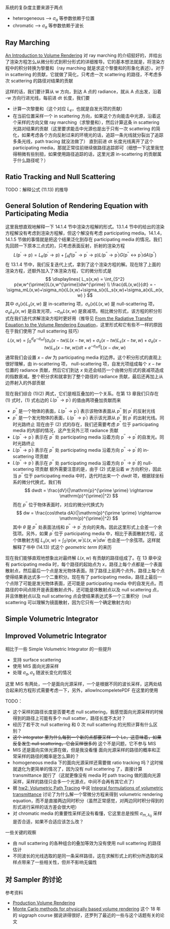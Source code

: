 系统的复杂度主要来源于两点
* heterogeneous  --> $\sigma_a$ 等参数依赖于位置
* chromatic --> $\sigma_a$ 等参数依赖于波长
## Ray Marching

[An Introduction to Volume Rendering](https://www.scratchapixel.com/lessons/3d-basic-rendering/volume-rendering-for-developers/intro-volume-rendering.html) 对 ray marching 的介绍挺好的，并给出了渲染方程怎么从微分形式到积分形式的详细推导。它的基本想法就是，将渲染方程中的积分转换为黎曼和（ray marching 就是求这个黎曼和的形象化表述）。对于 in scattering 的贡献，它就做了简化，只考虑一次 scattering 的路径，不考虑多次 scattering 的路径对结果的贡献

这样的话，我们要计算从 w 方向，到达 A 点的 radiance，就从 A 点出发，沿着 -w 方向行进光线，每前进 dt 长度，我们要
* 计算一次黎曼和（这个对应 $L_e$，也就是自发光项的贡献）
* 在当前位置采样一个 in scattering 方向，如果这个方向能击中光源，沿着这个采样的方向又做 ray marching（求黎曼和），然后计算这条 in scattering 光路对结果的贡献（这里要求能击中光源也是出于只有一次 scattering 的简化，如果考虑各个方向反射过来的环境光的话，追踪一条光线就分裂出了追踪多条光线，path tracing 就没法做了）
直到前进 dt 长度光线离开了这个 participating media，那就正常往前继续做路径追踪即可（细想一下这里我觉得稍微有些别扭，如果使用路径追踪的话，这里光源 in-scattering 的贡献属于什么路径呢？）
## Ratio Tracking and Null Scattering

TODO：解释公式 (11.13) 的推导
## General Solution of Rendering Equation with Participating Media

这里我想直观地解释一下 14.1.4 节中渲染方程解的形式。13.1.4 节中的给出的渲染方程解没有考虑到渲染方程解，但这个解没有考虑 participating media。14.1.4，14.1.5 节做的事情就是把这个结果泛化到存在 participating media 的情况。我们先回顾一下原本三点式的，只考虑表面反射，折射的渲染方程
$$
\begin{equation} \tag{1}
L\left(\mathrm{p}^{\prime} \rightarrow \mathrm{p}\right)=L_{\mathrm{e}}\left(\mathrm{p}^{\prime} \rightarrow \mathrm{p}\right)+\int_A f\left(\mathrm{p}^{\prime \prime} \rightarrow \mathrm{p}^{\prime} \rightarrow \mathrm{p}\right) L\left(\mathrm{p}^{\prime \prime} \rightarrow \mathrm{p}^{\prime}\right) G\left(\mathrm{p}^{\prime \prime} \leftrightarrow \mathrm{p}^{\prime}\right) \mathrm{d} A\left(\mathrm{p}^{\prime \prime}\right)
\end{equation}
$$
在 13.1.4 节中，我们反复迭代上式，拿到了这个渲染方程的解。现在除了上面的渲染方程，还额外加入了体渲染方程，它的微分形式是
$$
\displaylines{
L_s(x,w) = \int_{S^2} p(w,w^{\prime})L(x,w^{\prime})dw^{\prime}
\\
\frac{dL(x,w)}{dt} = -\sigma_mL(x,w)+\sigma_n(x)L(x,w)+\sigma_s(x)L_s(x,w)+\sigma_a(x)L_e(x,w)
}
$$
其中 $\sigma_s(x)L_s(x,w)$ 是 in-scattering 项，$\sigma_n(x)L(x,w)$ 是 null-scattering 项，$\sigma_aL_e(x,w)$ 是自发光项，$-\sigma_mL(x,w)$ 是衰减项。相比微分形式，该方程的积分形式在我们迭代求解渲染方程时更好用（推导见 [From the Radiative Transfer Equation to the Volume Rendering Equation](https://www.scratchapixel.com/lessons/3d-basic-rendering/volume-rendering-for-developers/volume-rendering-summary-equations.html)，这里形式和它有些不一样的原因在于我们使用了 null scattering 技巧）
$$
\tag{2} L(x,w) = \int_0^d e^{-\sigma_mt}(\sigma_n(x-tw)L(x-tw,w)+\sigma_s(x-tw)L_s(x-tw,w)+\sigma_a(x-tw)L_e(x-tw,w))dt+e^{-\sigma_m d}L(x-dw,w)
$$
通常我们会设置 $x-dw$ 为 participating media 的边界。这个积分形式的直观上很好理解，由 in-scattering 项， null-scattering 项，自发光项组成每个 $x-tw$ 位置的 radiance 贡献，然后它们到达 $x$ 处还会经历一个由微分形式的衰减项造成的指数衰减。整个积分求和就拿到了整个路径的 radiance 贡献，最后还再加上从边界射入的外部贡献

现在我们综合 $(1) (2)$ 两式，它们是相互叠加的一个关系。在第 13 章我们只存在 $(1)$ 式时，$(1)$ 式右边的 $L\left(\mathrm{p}^{\prime \prime} \rightarrow \mathrm{p}^{\prime}\right)$ 的值由两项叠加贡献而来
* $p^{\prime \prime}$ 是一个物体的表面，$L\left(\mathrm{p}^{\prime \prime} \rightarrow \mathrm{p}^{\prime}\right)$ 表示该物体表面从 $p^{\prime \prime}$ 到 $p^{\prime}$ 的反射光线
* $p^{\prime \prime}$ 是一个发光物体的表面，$L\left(\mathrm{p}^{\prime \prime} \rightarrow \mathrm{p}^{\prime}\right)$ 表示该光源从 $p^{\prime \prime}$ 到 $p^{\prime}$ 的出射光线。同时光路终止
现在由于 $(2)$ 式的存在，我们还需要考虑 $p^{\prime \prime}$ 位于 participating media 的内部的情况，这产生另外三项 radiance 贡献
* $L\left(\mathrm{p}^{\prime \prime} \rightarrow \mathrm{p}^{\prime}\right)$ 表示在 $p^{\prime \prime}$ 处 participating media 沿着方向 $\mathrm{p}^{\prime \prime} \rightarrow \mathrm{p}^{\prime}$ 的自发光。同时光路终止
* $L\left(\mathrm{p}^{\prime \prime} \rightarrow \mathrm{p}^{\prime}\right)$ 表示在 $p^{\prime \prime}$ 处 participating media 沿着方向 $\mathrm{p}^{\prime \prime} \rightarrow \mathrm{p}^{\prime}$ 的 in-scattering 项贡献
* $L\left(\mathrm{p}^{\prime \prime} \rightarrow \mathrm{p}^{\prime}\right)$ 表示在 $p^{\prime \prime}$ 处 participating media 沿着方向 $\mathrm{p}^{\prime \prime} \rightarrow \mathrm{p}^{\prime}$ 的 null-scattering 项贡献
额外需要注意的是，由于 $(2)$ 式是沿着 $w$ 方向积分，因此当 $p^{\prime \prime}$ 位于 participating media 中时，迭代时出来一个 $dwdt$ 项，根据球坐标系的微分代换式，我们有 $$
dwdt = \frac{dV}{|\mathrm{p}^{\prime \prime} \rightarrow \mathrm{p}^{\prime}|^2}
$$而在 $p^{\prime \prime}$ 位于物体表面时，对应的微分代换式为
$$
dw = \frac{cos\theta dA}{|\mathrm{p}^{\prime \prime} \rightarrow \mathrm{p}^{\prime}|^2}
$$
其中 $\theta$ 是 $p^{\prime \prime}$ 处表面法线和 $\mathrm{p}^{\prime \prime} \rightarrow \mathrm{p}^{\prime}$ 方向的夹角。因此这里形式上会差一个余弦项。另外，如果 $p^{\prime}$ 位于 participating media 中，相比于表面散射方程，这个体散射方程 $L_s(x,w) = \int_{S^2} p(w,w^{\prime})L(x,w^{\prime})dw^{\prime}$ 也会差一个余弦项。这样就解释了书中 (14.13) 式这个 _geometric term_ 的来历

现在我们能够直观地想象出对最终解 $L(x,w)$ 有贡献的路径组成了。在 13 章中没有 participating media 时，每个路径的起始点为 $x$，路径上每个点都是一个表面散射点，然后最后一个点是发光物体表面。除了路径上前两个点外，路径上每个点使得结果表达式多一个二重积分。现在有了 participating media，路径上最后一个点除了可能是发光物体表面，还可能是 participating media 中的自发光点。而路径的中间点除开是表面散射点外，还可能是体散射点以及 null scattering 点，并且体散射点以及 null scattering 点会使结果表达式多一个三重积分（null scattering 可以理解为镜面散射，因为它只有一个确定散射方向）
## Simple Volumetric Integrator

## Improved Volumetric Integrator

相比于一些 Simple Volumetric Integrator 的一些提升
* 支持 surface scattering
* 使用 MIS 面向光源采样
* 处理 $\sigma_a, \sigma_s$ 随波长变化的情况


这里 MIS 有两处，一个是面向光源采样，一个是根据不同的波长采样，这两处结合起来的方程形式需要考虑一下，另外，allowIncompeletePDF 在这里的使用



TODO：
* 这个采样的路径长度是否要考虑 null scattering，我感觉面向光源采样的时候得到的路径上可能有多个 null scatter，路径长度不太对？
* 经历了若干次 null scattering 和 0 次 null scattering 的光照计算有什么区别？
* ~~这个 integrator 里为什么每到一个新的点都要采样一个 Le，这意味着，如果反复发生 null scattering，它会采样很多的~~ 这个不是问题，它不参与 MIS
* MIS 还是面向实体光源在做，但是我没看懂 面向光源采样的路径的概率和正常采样的路径的概率是怎么算的？
* homogeneous media 下的面向光源采样还需要做 ratio tracking 吗？这时候就退化为更简单的情况了，因为没有 null scattering 了，直接计算 transmittance 就行了（这就更像没有 media 时 path tracing 做的面向光源采样，采样的路径只会多一个光源点，中间不会再有其它点了）
* 据 [hw2: Volumetric Path Tracing](https://cseweb.ucsd.edu/~tzli/cse272/wi2024/homework2.pdf) 中说 [Integral formulations of volumetric transmittance](https://dl.acm.org/doi/pdf/10.1145/3355089.3356559) 讨论了为什么解一个常微分方程来得到 volumetric rendering equation，而不是直接两边同时积分（虽然正常感觉，对两边同时积分得到的形式进行采样的话方差会很大吧）
* 对 chromatic media 的重要性采样还没有看懂，它这里总是按照 $\sigma_{m,\lambda_0}$ 采样是否合适，如果不合适应该怎么改？

一些关键的观察
* 由 null scattering 的各种组合的叠加等效为没有使用 null scattering 的路径估计
* 不同波长的光线选取的是同一条采样路径，这在求解形式上的积分所选取的采样点带来了一些相关性，但并不影响无偏性

## 对 Sampler 的讨论


参考资料
* [Production Volume Rendering](https://graphics.pixar.com/library/ProductionVolumeRendering/paper.pdf)
* [Monte Carlo methods for physically based volume rendering](https://cs.dartmouth.edu/~wjarosz/publications/novak18monte-sig.html) 这个 18 年的 siggraph course 据说讲得很好，还罗列了最近的一些与这个话题有关的论文